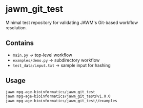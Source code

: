 # jawm_git_test
Minimal test repository for validating JAWM's Git-based workflow resolution.

## Contains
- `main.py` → top-level workflow
- `examples/demo.py` → subdirectory workflow
- `test_data/input.txt` → sample input for hashing

## Usage
```bash
jawm mpg-age-bioinformatics/jawm_git_test
jawm mpg-age-bioinformatics/jawm_git_test@v1.0.0
jawm mpg-age-bioinformatics/jawm_git_test//examples